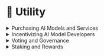 # 🔧 Utility

<details>

<summary>Purchasing AI Models and Services</summary>

LCN tokens can be used as a medium of exchange to purchase AI models, data, and services within the decentralized AI marketplace. Users can utilize LCN tokens to acquire access to high-quality AI models developed by AI researchers and organizations.

</details>

<details>

<summary>Incentivizing AI Model Developers</summary>

LCN tokens can be used as incentives for AI model developers to contribute their models to the marketplace. Developers can earn LCN tokens when their models are utilized or purchased by users, providing a financial incentive to create and share innovative AI solutions.

</details>

<details>

<summary>Voting and Governance</summary>

LCN token holders may have the ability to participate in the governance of the decentralized AI marketplace. This includes voting on platform upgrades, policy changes, and decision-making processes, ensuring that the community has a say in shaping the marketplace's future.

</details>

<details>

<summary>Staking and Rewards</summary>

The LCN token may offer staking functionalities where token holders can lock their tokens for a specified period to contribute to the security and stability of the marketplace. In return, stakers may receive rewards in the form of additional LCN tokens or other benefits.

</details>
